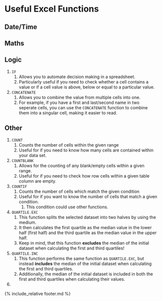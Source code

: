 # Useful Excel Functions

## Date/Time

## Maths

## Logic

1. `IF`
   1. Allows you to automate decision making in a spreadsheet.
   2. Particularly useful if you need to check whether a cell contains a value or if a cell value is above, below or equal to a particular value.
2. `CONCATENATE`
   1. Allows you to combine the value from multiple cells into one.
   2. For example, if you have a first and last/second name in two seperate cells, you can use the `CONCATENATE` function to combine them into a singular cell, making it easier to read.

## Other

1. `COUNT`
   1. Counts the number of cells within the given range
   2. Useful for if you need to know how many cells are contained within your data set.
2. `COUNTBLANK`
   1. Allows for the counting of any blank/empty cells within a given range.
   2. Useful for if you need to check how row cells within a given table column are empty.
3. `COUNTIF`
   1. Counts the number of cells which match the given condition
   2. Useful for if you want to know the number of cells that match a given condition.
      1. This condition could use other functions.
4. `QUARTILE.EXC`
   1. This function splits the selected dataset into two halves by using the medium.
   2. It then calculates the first quartile as the median value in the lower half (first half) and the third quartile as the median value in the upper half.
   3. Keep in mind, that this function **excludes** the median of the initial dataset when calculating the first and third quartiles!
5. `QUARTILE.INC`
   1. This function performs the same function as `QUARTILE.EXC`, but instead **includes** the median of the initial dataset when calculating the first and third quartiles.
   2. Additionally, the median of the initial dataset is included in both the first and third quartiles when calculating their values.
6.

{% include_relative footer.md %}
